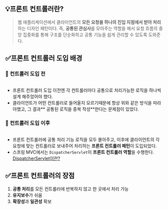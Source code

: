 <h2 id="💡프론트-컨트롤러란">💡프론트 컨트롤러란?</h2>
<blockquote>
<p>웹 애플리케이션에서 클라이언트의 <strong>모든 요청을 하나의 진입 지점에서 받아 처리</strong>하는 디자인 패턴이다. 즉, <strong>공통된 관심사</strong>를 모아주는 역할을 해서 요청 흐름의 중앙 집중화를 통해 구조를 단순화하고 공통 기능을 쉽게 관리할 수 있도록 도와준다.</p>
</blockquote>
<h2 id="✅프론트-컨트롤러-도입-배경">✅프론트 컨트롤러 도입 배경</h2>
<h3 id="📍-컨트롤러-도입-전">📍 <strong>컨트롤러 도입 전</strong></h3>
<p><img alt="" src="https://velog.velcdn.com/images/dev_ssj/post/0918c422-4e7f-40bc-922c-b9502d17e64f/image.png" /></p>
<ul>
<li>프론트 컨트롤러 도입 이전엔 각 컨트롤러마다 공통으로 처리가능한 로직을 하나씩 설계 해주었어야 했다.</li>
<li>클라이언트가 어떤 컨트롤러로 들어올지 모르기때문에 항상 위와 같은 방식을 따라야했고, 그 결과** 공통된 로직을 중복 작성**한다는 문제점이 있었다.</li>
</ul>
<h3 id="📍-컨트롤러-도입-이후">📍 <strong>컨트롤러 도입 이후</strong></h3>
<p><img alt="" src="https://velog.velcdn.com/images/dev_ssj/post/bcc3f0ea-2ea9-46b4-82c8-fefb4b9b1902/image.png" /></p>
<ul>
<li>프론트 컨트롤러에 공통 처리 기능 로직을 모두 몰아주고, 이후에 클라이언트의 각 요청에 맞는 컨트롤러로 보내주어 처리하는 <strong>프론트 컨트롤러 패턴</strong>이 도입되었다.</li>
<li>스프링 MVC에서는 <code>DispatcherServlet</code>이 <strong>프론트 컨트롤러 역할</strong>을 수행한다.
<a href="https://velog.io/@dev_ssj/DispatcherServlet-%EC%9D%B4%EB%9E%80">DispatcherServlet이란?</a></li>
</ul>
<h2 id="✅프론트-컨트롤러의-장점">✅프론트 컨트롤러의 장점</h2>
<ol>
<li><strong>공통 처리</strong>를 모든 컨트롤러에 반복하지 않고 한 곳에서 처리 가능</li>
<li><strong>유지보수</strong>가 쉬움</li>
<li><strong>확장성</strong>과 <strong>일관성</strong> 확보</li>
</ol>